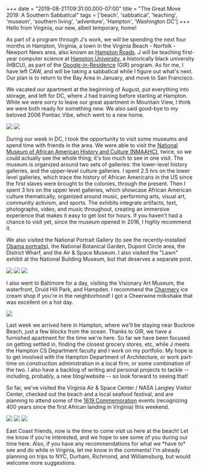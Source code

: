 +++
date = "2019-08-21T09:31:00.000-07:00"
title = "The Great Move 2019: A Southern Sabbatical"
tags = ['beach', 'sabbatical', 'teaching', 'museum', 'southern living', 'adventure', 'Hampton', 'Washington DC']
+++
Hello from Virginia, our new, albeit temporary, home!

As part of a program through J's work, we will be spending the next four months in Hampton, Virginia, a town in the Virginia Beach - Norfolk - Newport News area, also known as [Hampton Roads](https://en.wikipedia.org/wiki/Hampton_Roads).  J will be teaching first-year computer science at [Hampton University](https://en.wikipedia.org/wiki/Hampton_University), a historically black university (HBCU), as part of the [Google-in-Residence](https://careers.google.com/stories/google-in-residence/) (GIR) program.  As for me, I have left CAW, and will be taking a sabbatical while I figure out what's next.  Our plan is to return to the Bay Area in January, and move to San Francisco.

We vacated our apartment at the beginning of August, put everything into storage, and left for DC, where J had training before starting at Hampton.  While we were sorry to leave our great apartment in Mountain View, I think we were both ready for something new.  We also said good-bye to my beloved 2006 Pontiac Vibe, which went to a new home.

<img src="https://1.bp.blogspot.com/-4JvOIN-JBxQ/XV1kvTodv1I/AAAAAAAAeuw/ociHcMKYW009vbkWPxHGO6hiSO7kj0B2ACKgBGAs/s1600/IMG_20190802_082336.jpg"/>

<img src="https://1.bp.blogspot.com/-ip1x1E_7z44/XV1k_NJ1PjI/AAAAAAAAeu0/jpbPYAZJutQl3SkdGKWeWRgD2CtrWHDjACKgBGAs/s1600/IMG_20190701_192144.jpg"/>

During our week in DC, I took the opportunity to visit some museums and spend time with friends in the area.  We were able to visit the [National Museum of African American History and Culture (NMAAHC)](https://nmaahc.si.edu/), twice, so we could actually see the whole thing; it's too much to see in one visit.  The museum is organized around two sets of galleries: the lower-level history galleries, and the upper-level culture galleries.  I spent 2.5 hrs on the lower level galleries, which trace the history of African Americans in the US since the first slaves were brought to the colonies, through the present.  Then I spent 3 hrs on the upper level galleries, which showcase African American culture thematically, organized around music, performing arts, visual art, community activism, and sports.  The exhibits integrate artifacts, text, photographs, video, and music throughout, creating an immersive experience that makes it easy to get lost for hours.  If you haven't had a chance to visit yet, since the museum opened in 2016, I highly recommend it.

We also visited the National Portrait Gallery (to see the recently-installed [Obama portraits](https://npg.si.edu/object/npg_NPG.2018.16)), the National Botanical Garden, Dupont Circle area, the District Wharf, and the Air & Space Museum.  I also visited the "Lawn" exhibit at the National Building Museum, but that deserves a separate post.

<img src="https://1.bp.blogspot.com/-tukVYFu9tKM/XV1lvahobmI/AAAAAAAAevM/yM89AKz8RCgEUGnLDtAECMKtmjfLGESVACKgBGAs/s1600/IMG_20190804_112053.jpg"/>

<img src="https://1.bp.blogspot.com/-Oj6orKRXeHY/XV1lvVw8-KI/AAAAAAAAevM/KZaJRe2XIsA15ZdfJVKNuL58I1RKrmnFQCKgBGAs/s1600/IMG_20190808_142000.jpg"/>

<img src="https://1.bp.blogspot.com/-9LIKpR1bs58/XV1lvXcx3yI/AAAAAAAAevM/zJT5yXLuopwNpMLcI16IILxPBp9hhXtDACKgBGAs/s1600/IMG_20190808_141822.jpg"/>

I also went to Baltimore for a day, visiting the Visionary Art Museum, the waterfront, Druid Hill Park, and Hampden.  I recommend the [Charmery](https://www.thecharmery.com/) ice cream shop if you're in the neighborhood!  I got a Cheerwine milkshake that was excellent on a hot day.

<img src="https://1.bp.blogspot.com/-Tb9QSd6TeII/XV1l7j-OljI/AAAAAAAAevQ/0gZZCWhLHrIP2dd_Fd4it5EujHKmfz1MwCKgBGAs/s1600/IMG_20190806_122844.jpg"/>

Last week we arrived here in Hampton, where we'll be staying near Buckroe Beach, just a few blocks from the ocean.  Thanks to GIR, we have a furnished apartment for the time we're here.  So far we have been focused on getting settled in, finding the closest grocery stores, etc, while J meets the Hampton CS Department faculty and I work on my portfolio.  My hope is to get involved with the Hampton Department of Architecture, or work part-time on construction administration in a local firm, or some combination of the two.  I also have a backlog of writing and personal projects to tackle -- including, probably, a new blog/website -- so look forward to seeing that!

So far, we've visited the Virginia Air & Space Center / NASA Langley Visitor Center, checked out the beach and a local seafood festival, and are planning to attend some of the [1619 Commemoration](http://hamptonva2019.com/) events (recognizing 400 years since the first African landing in Virginia) this weekend.

<img src="https://1.bp.blogspot.com/-sHXTv8ePnpI/XV1mynz3cEI/AAAAAAAAevg/6aADCQimqUwIemKsrZXT10aq8Tqb9eRvACKgBGAs/s1600/IMG_20190817_180747.jpg"/>

<img src="https://1.bp.blogspot.com/--sgVcCTnIkw/XV1mynMfm8I/AAAAAAAAevg/tuHmd_gE1j4OPhdqceL6vHgiUrPY-cUsQCKgBGAs/s1600/IMG_20190817_172945.jpg"/>

<img src="https://1.bp.blogspot.com/-Bhw2mHCDyp0/XV1myvYvh9I/AAAAAAAAevg/lKoc4zl_n3ctmFPnNjDtOYis1pddBJWngCKgBGAs/s1600/IMG_20190812_195127.jpg"/>

East Coast friends, now is the time to come visit us here at the beach!  Let me know if you're interested, and we hope to see some of you during our time here.  Also, if you have any recommendations for what we &ast;have to&ast; see and do while in Virginia, let me know in the comments!  I'm already planning on trips to NYC, Durham, Richmond, and Williamsburg, but would welcome more suggestions.
